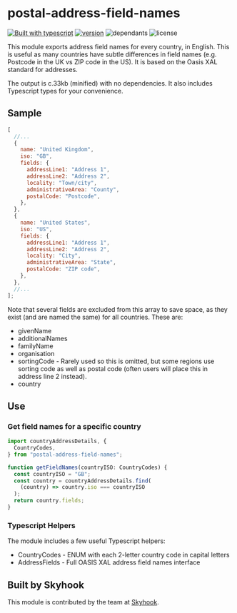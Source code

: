 # postal-address-field-names

[![Built with
typescript](https://badgen.net/badge/icon/typescript?icon=typescript&label)](https://www.typescriptlang.org/)
[![version](https://badgen.net/npm/v/postal-address-field-names)](https://www.npmjs.com/package/postal-address-field-names)
![dependants](https://badgen.net/npm/dependents/postal-address-field-names) ![license](https://badgen.net/npm/license/postal-address-field-names)

This module exports address field names for every country, in English. This is
useful as many countries have subtle differences in field names (e.g. Postcode
in the UK vs ZIP code in the US). It is based on the Oasis XAL standard for addresses.

The output is c.33kb (minified) with no dependencies. It also includes
Typescript types for your convenience.

## Sample

```javascript
[
  //...
  {
    name: "United Kingdom",
    iso: "GB",
    fields: {
      addressLine1: "Address 1",
      addressLine2: "Address 2",
      locality: "Town/city",
      administrativeArea: "County",
      postalCode: "Postcode",
    },
  },
  {
    name: "United States",
    iso: "US",
    fields: {
      addressLine1: "Address 1",
      addressLine2: "Address 2",
      locality: "City",
      administrativeArea: "State",
      postalCode: "ZIP code",
    },
  },
  //...
];
```

Note that several fields are excluded from this array to save space, as they
exist (and are named the same) for all countries. These are:

- givenName
- additionalNames
- familyName
- organisation
- sortingCode - Rarely used so this is omitted, but some regions use sorting
  code as well as postal code (often users will place this in address line 2 instead).
- country

## Use

### Get field names for a specific country

```typescript
import countryAddressDetails, {
  CountryCodes,
} from "postal-address-field-names";

function getFieldNames(countryISO: CountryCodes) {
  const countryISO = "GB";
  const country = countryAddressDetails.find(
    (country) => country.iso === countryISO
  );
  return country.fields;
}
```

### Typescript Helpers

The module includes a few useful Typescript helpers:

- CountryCodes - ENUM with each 2-letter country code in capital letters
- AddressFields - Full OASIS XAL address field names interface

## Built by Skyhook

This module is contributed by the team at [Skyhook](https://www.skyhookadventure.com/).
